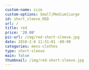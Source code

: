 ```yaml
---
custom-name: size
custom-options: Small|Medium|Large
id: short_sleeve_RED
url: /
title: red
price: '20.00'
pic-url: /img/red-short-sleeve.jpg
date: 2018-2-8 11:51:01 -08:00
categories: mens-clothes
type: short-sleeve
main: false
thumbnail: /img/red-short-sleeve.jpg
---
```

